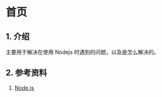 # 首页

## 1. 介绍

主要用于解决在使用 Nodejs 时遇到的问题，以及是怎么解决的。



## 2. 参考资料

1. [Node.js](https://nodejs.org/dist/latest-v10.x/docs/api/)